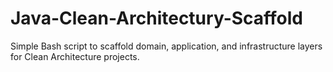 # Java-Clean-Architectury-Scaffold
Simple Bash script to scaffold domain, application, and infrastructure layers for Clean Architecture projects.
